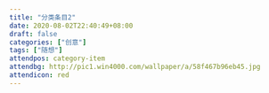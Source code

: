 ```yaml
---
title: "分类条目2"
date: 2020-08-02T22:40:49+08:00
draft: false
categories: ["创意"]
tags: ["随想"]
attendpos: category-item
attendbg: http://pic1.win4000.com/wallpaper/a/58f467b96eb45.jpg
attendicon: red
---
```


